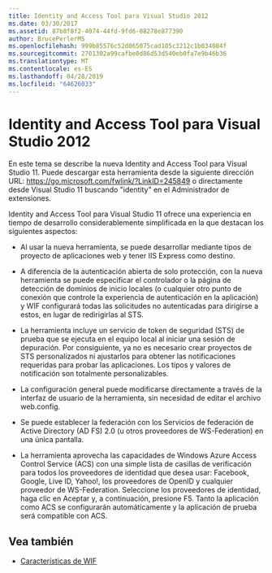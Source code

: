 ```yaml
---
title: Identity and Access Tool para Visual Studio 2012
ms.date: 03/30/2017
ms.assetid: 87b8f8f2-4074-44fd-9fd6-08278e877390
author: BrucePerlerMS
ms.openlocfilehash: 999b85576c52d065075cad105c3212c1b034084f
ms.sourcegitcommit: 2701302a99cafbe0d86d53d540eb0fa7e9b46b36
ms.translationtype: MT
ms.contentlocale: es-ES
ms.lasthandoff: 04/28/2019
ms.locfileid: "64626033"
---
```

# <a name="identity-and-access-tool-for-visual-studio-2012"></a>Identity and Access Tool para Visual Studio 2012
En este tema se describe la nueva Identity and Access Tool para Visual Studio 11. Puede descargar esta herramienta desde la siguiente dirección URL: <https://go.microsoft.com/fwlink/?LinkID=245849> o directamente desde Visual Studio 11 buscando "identity" en el Administrador de extensiones.  
  
 Identity and Access Tool para Visual Studio 11 ofrece una experiencia en tiempo de desarrollo considerablemente simplificada en la que destacan los siguientes aspectos:  
  
- Al usar la nueva herramienta, se puede desarrollar mediante tipos de proyecto de aplicaciones web y tener IIS Express como destino.  
  
- A diferencia de la autenticación abierta de solo protección, con la nueva herramienta se puede especificar el controlador o la página de detección de dominios de inicio locales (o cualquier otro punto de conexión que controle la experiencia de autenticación en la aplicación) y WIF configurará todas las solicitudes no autenticadas para dirigirse a estos, en lugar de redirigirlas al STS.  
  
- La herramienta incluye un servicio de token de seguridad (STS) de prueba que se ejecuta en el equipo local al iniciar una sesión de depuración. Por consiguiente, ya no es necesario crear proyectos de STS personalizados ni ajustarlos para obtener las notificaciones requeridas para probar las aplicaciones. Los tipos y valores de notificación son totalmente personalizables.  
  
- La configuración general puede modificarse directamente a través de la interfaz de usuario de la herramienta, sin necesidad de editar el archivo web.config.  
  
- Se puede establecer la federación con los Servicios de federación de Active Directory (AD FS) 2.0 (u otros proveedores de WS-Federation) en una única pantalla.  
  
- La herramienta aprovecha las capacidades de Windows Azure Access Control Service (ACS) con una simple lista de casillas de verificación para todos los proveedores de identidad que desea usar: Facebook, Google, Live ID, Yahoo!, los proveedores de OpenID y cualquier proveedor de WS-Federation. Seleccione los proveedores de identidad, haga clic en Aceptar y, a continuación, presione F5. Tanto la aplicación como ACS se configurarán automáticamente y la aplicación de prueba será compatible con ACS.  
  
## <a name="see-also"></a>Vea también

- [Características de WIF](../../../docs/framework/security/wif-features.md)
